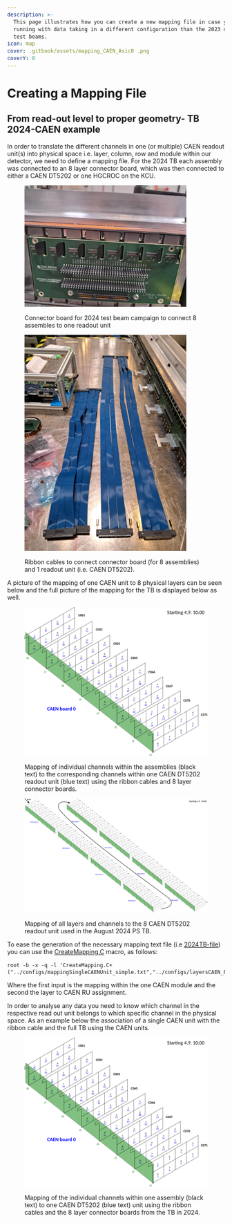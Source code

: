 ```yaml
---
description: >-
  This page illustrates how you can create a new mapping file in case you are
  running with data taking in a different configuration than the 2023 or 2024
  test beams.
icon: map
cover: .gitbook/assets/mapping_CAEN_Asic0 .png
coverY: 0
---
```


# Creating a Mapping File

## From read-out level to proper geometry- TB 2024-CAEN example&#x20;

In order to translate the different channels in one (or multiple) CAEN readout unit(s) into physical space i.e. layer, column, row and module within our detector, we need to define a mapping file. For the 2024 TB each assembly was connected to an 8 layer connector board, which was then connected to either a CAEN DT5202 or one HGCROC on the KCU.&#x20;

<div><figure><img src=".gitbook/assets/IMG-20240828-WA0000.jpg" alt="" width="375"><figcaption><p>Connector board for 2024 test beam campaign to connect 8 assembles to one readout unit</p></figcaption></figure> <figure><img src=".gitbook/assets/IMG-20240828-WA0002.jpg" alt="" width="375"><figcaption><p>Ribbon cables to connect connector board (for 8 assemblies) and 1 readout unit (i.e. CAEN DT5202).</p></figcaption></figure></div>

A picture of the mapping of one CAEN unit to 8 physical layers can be seen below and the full picture of the mapping for the TB is displayed below as well.&#x20;

<figure><img src=".gitbook/assets/mapping_CAEN_Asic0 .png" alt=""><figcaption><p>Mapping of individual channels within the assemblies (black text) to the corresponding channels within one CAEN DT5202 readout unit (blue text) using the ribbon cables and 8 layer connector boards. </p></figcaption></figure>

<figure><img src=".gitbook/assets/mappingFullModule_CAEN.png" alt=""><figcaption><p>Mapping of all layers and channels to the 8 CAEN DT5202 readout unit used in the August 2024 PS TB.</p></figcaption></figure>

To ease the generation of the necessary mapping text file (i.e [2024TB-file](https://github.com/eic/epic-lfhcal-tbana/blob/main/configs/mappingFile_202409_CAEN.txt)) you can use the [CreateMapping.C](https://github.com/eic/epic-lfhcal-tbana/blob/main/NewStructure/CreateMapping.C) macro, as follows:

```
root -b -x -q -l 'CreateMapping.C+("../configs/mappingSingleCAENUnit_simple.txt","../configs/layersCAEN_PSTB_2024.txt","Mapping_output.txt")'
```

Where the first input is the mapping within the one CAEN module and the second the layer to CAEN RU assignment.

In order to analyse any data you need to know which channel in the respective read out unit belongs to which specific channel in the physical space. As an example below the association of a single CAEN unit with the ribbon cable and the full TB using the CAEN units.&#x20;

<figure><img src=".gitbook/assets/mapping_CAEN_Asic0  (1).png" alt=""><figcaption><p>Mapping of the individual channels within one assembly (black text) to one CAEN DT5202 (blue text) unit using the ribbon cables and the 8 layer connector boards from the TB in 2024.</p></figcaption></figure>

